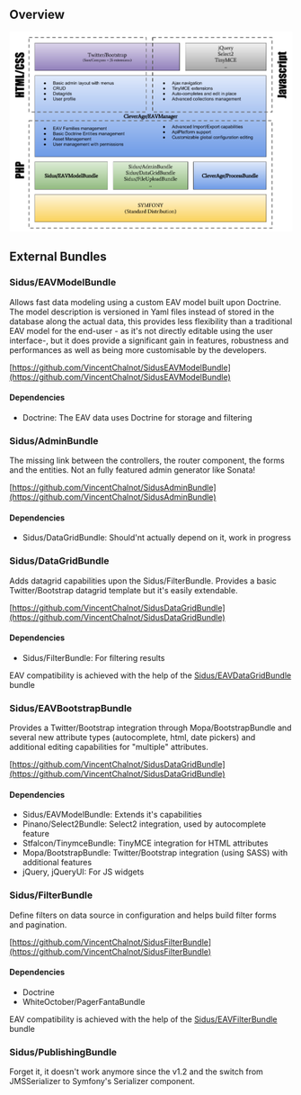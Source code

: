 ## Overview

![Component Overview](images/component-view.png)

## External Bundles

### Sidus/EAVModelBundle ###

Allows fast data modeling using a custom EAV model built upon Doctrine.
The model description is versioned in Yaml files instead of stored in the database along the actual data, this provides
less flexibility than a traditional EAV model for the end-user - as it's not directly editable using the user interface-,
but it does provide a significant gain in features, robustness and performances as well as being more customisable by
the developers.

[https://github.com/VincentChalnot/SidusEAVModelBundle](https://github.com/VincentChalnot/SidusEAVModelBundle)

#### Dependencies
- Doctrine: The EAV data uses Doctrine for storage and filtering


### Sidus/AdminBundle ###

The missing link between the controllers, the router component, the forms and the entities. 
Not an fully featured admin generator like Sonata!

[https://github.com/VincentChalnot/SidusAdminBundle](https://github.com/VincentChalnot/SidusAdminBundle)

#### Dependencies
- Sidus/DataGridBundle: Should'nt actually depend on it, work in progress


### Sidus/DataGridBundle ###

Adds datagrid capabilities upon the Sidus/FilterBundle.
Provides a basic Twitter/Bootstrap datagrid template but it's easily extendable.

[https://github.com/VincentChalnot/SidusDataGridBundle](https://github.com/VincentChalnot/SidusDataGridBundle)

#### Dependencies
- Sidus/FilterBundle: For filtering results

EAV compatibility is achieved with the help of the
[Sidus/EAVDataGridBundle](https://github.com/VincentChalnot/SidusEAVDataGridBundle) bundle


### Sidus/EAVBootstrapBundle ###

Provides a Twitter/Bootstrap integration through Mopa/BootstrapBundle and several new attribute types (autocomplete,
html, date pickers) and additional editing capabilities for "multiple" attributes.

[https://github.com/VincentChalnot/SidusDataGridBundle](https://github.com/VincentChalnot/SidusDataGridBundle)

#### Dependencies
- Sidus/EAVModelBundle: Extends it's capabilities
- Pinano/Select2Bundle: Select2 integration, used by autocomplete feature
- Stfalcon/TinymceBundle: TinyMCE integration for HTML attributes
- Mopa/BootstrapBundle: Twitter/Bootstrap integration (using SASS) with additional features
- jQuery, jQueryUI: For JS widgets


### Sidus/FilterBundle ###

Define filters on data source in configuration and helps build filter forms and pagination.

[https://github.com/VincentChalnot/SidusFilterBundle](https://github.com/VincentChalnot/SidusFilterBundle)

#### Dependencies
- Doctrine
- WhiteOctober/PagerFantaBundle

EAV compatibility is achieved with the help of the
[Sidus/EAVFilterBundle](https://github.com/VincentChalnot/SidusEAVFilterBundle) bundle


### Sidus/PublishingBundle ###

Forget it, it doesn't work anymore since the v1.2 and the switch from JMSSerializer to Symfony's Serializer component.
